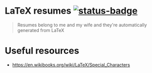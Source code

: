 # LaTeX resumes [![status-badge](https://ci.codeberg.org/api/badges/dminca/latex-resume/status.svg)](https://ci.codeberg.org/dminca/latex-resume)

> Resumes belong to me and my wife and they're automatically generated from LaTeX

# Useful resources

* https://en.wikibooks.org/wiki/LaTeX/Special_Characters
